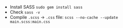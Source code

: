 
* Install SASS `sudo gem install sass`
* Check `sass -v`
* Compile `.scss` -> `.css` file: `scss --no-cache --update main.scss:main.css`